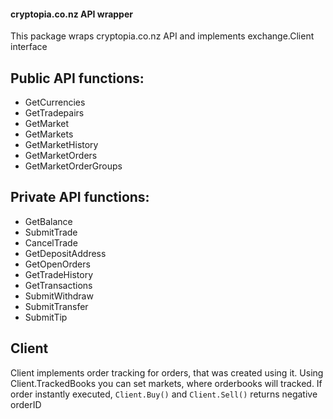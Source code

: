  #### cryptopia.co.nz API wrapper
 This package wraps cryptopia.co.nz API and implements exchange.Client interface 
 ## Public API functions: 
  * GetCurrencies
  * GetTradepairs
  * GetMarket
  * GetMarkets
  * GetMarketHistory
  * GetMarketOrders
  * GetMarketOrderGroups
 ## Private API functions:
  * GetBalance
  * SubmitTrade
  * CancelTrade
  * GetDepositAddress
  * GetOpenOrders
  * GetTradeHistory
  * GetTransactions
  * SubmitWithdraw
  * SubmitTransfer
  * SubmitTip
 ## Client
  Client implements order tracking for orders, that was created using it.
  Using Client.TrackedBooks you can set markets, where orderbooks will tracked.
  If order instantly executed, `Client.Buy()` and `Client.Sell()` returns negative orderID